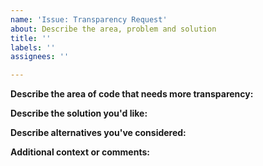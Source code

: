 ```yaml
---
name: 'Issue: Transparency Request'
about: Describe the area, problem and solution
title: ''
labels: ''
assignees: ''

---
```


**Describe the area of code that needs more transparency:**


**Describe the solution you'd like:**


**Describe alternatives you've considered:**


**Additional context or comments:**
